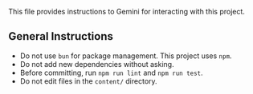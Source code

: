 This file provides instructions to Gemini for interacting with this project.

## General Instructions

- Do not use `bun` for package management. This project uses `npm`.
- Do not add new dependencies without asking.
- Before committing, run `npm run lint` and `npm run test`.
- Do not edit files in the `content/` directory.
